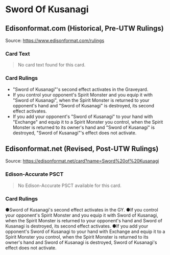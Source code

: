 # Sword Of Kusanagi

## Edisonformat.com (Historical, Pre-UTW Rulings)

Source: https://www.edisonformat.com/rulings

### Card Text

> No card text found for this card.

### Card Rulings

*   "Sword of Kusanagi"'s second effect activates in the Graveyard.
*   If you control your opponent's Spirit Monster and you equip it with "Sword of Kusanagi", when the Spirit Monster is returned to your opponent's hand and "Sword of Kusanagi" is destroyed, its second effect activates.
*   If you add your opponent's "Sword of Kusanagi" to your hand with "Exchange" and equip it to a Spirit Monster you control, when the Spirit Monster is returned to its owner's hand and "Sword of Kusanagi" is destroyed, "Sword of Kusanagi"'s effect does not activate.

## Edisonformat.net (Revised, Post-UTW Rulings)

Source: https://edisonformat.net/card?name=Sword%20of%20Kusanagi

### Edison-Accurate PSCT

> No Edison-Accurate PSCT available for this card.

### Card Rulings

●Sword of Kusanagi's second effect activates in the GY.
●If you control your opponent's Spirit Monster and you equip it with Sword of Kusanagi, when the Spirit Monster is returned to your opponent's hand and Sword of Kusanagi is destroyed, its second effect activates.
●If you add your opponent's Sword of Kusanagi to your hand with Exchange and equip it to a Spirit Monster you control, when the Spirit Monster is returned to its owner's hand and Sword of Kusanagi is destroyed, Sword of Kusanagi's effect does not activate.
            